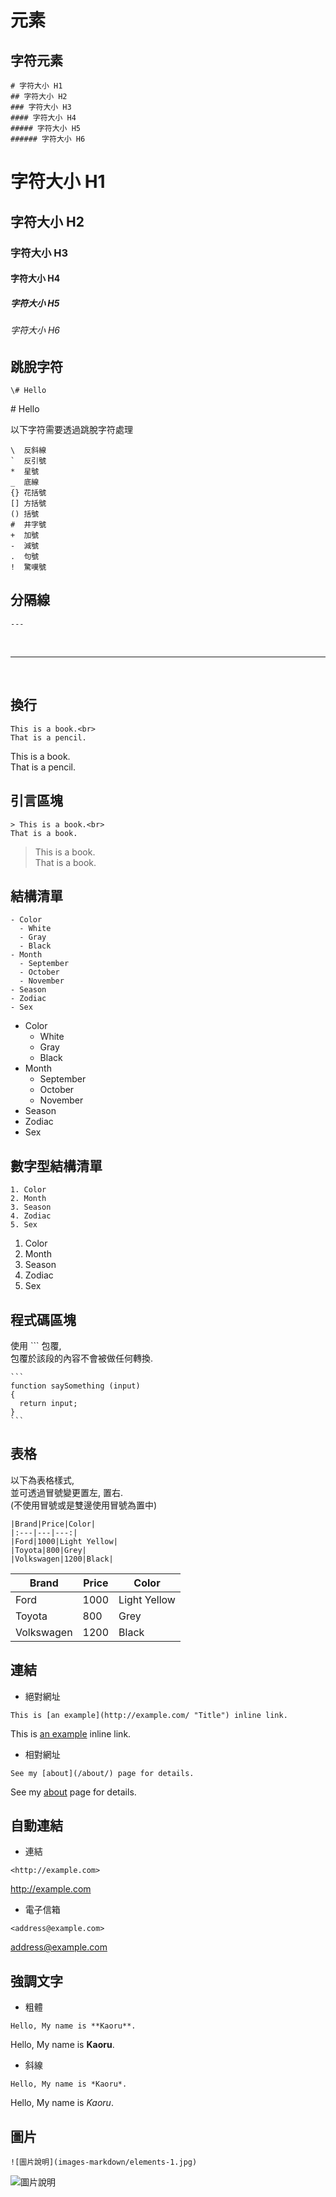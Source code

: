 # 元素

## 字符元素

```
# 字符大小 H1
## 字符大小 H2
### 字符大小 H3
#### 字符大小 H4
##### 字符大小 H5
###### 字符大小 H6
```

# 字符大小 H1
## 字符大小 H2
### 字符大小 H3
#### 字符大小 H4
##### 字符大小 H5
###### 字符大小 H6

## 跳脫字符

```
\# Hello
```

\# Hello

以下字符需要透過跳脫字符處理

```
\  反斜線
`  反引號
*  星號
_  底線
{} 花括號
[] 方括號
() 括號
#  井字號
+  加號
-  減號
.  句號
!  驚嘆號
```

## 分隔線

```
---
```

<br>

---

<br>

## 換行

```
This is a book.<br>
That is a pencil.
```

This is a book.<br>
That is a pencil.

## 引言區塊

```
> This is a book.<br>
That is a book.
```

> This is a book.<br>
That is a book.

## 結構清單

```
- Color
  - White
  - Gray
  - Black
- Month
  - September
  - October
  - November
- Season
- Zodiac
- Sex
```

- Color
  - White
  - Gray
  - Black
- Month
  - September
  - October
  - November
- Season
- Zodiac
- Sex

## 數字型結構清單

```
1. Color
2. Month
3. Season
4. Zodiac
5. Sex
```

1. Color
2. Month
3. Season
4. Zodiac
5. Sex

## 程式碼區塊

使用 \`\`\` 包覆,<br>
包覆於該段的內容不會被做任何轉換.<br>

````
```
function saySomething (input)
{
  return input;
}
```
````

## 表格

以下為表格樣式,<br>
並可透過冒號變更置左, 置右.<br>
(不使用冒號或是雙邊使用冒號為置中)

```
|Brand|Price|Color|
|:---|---|---:|
|Ford|1000|Light Yellow|
|Toyota|800|Grey|
|Volkswagen|1200|Black|
```

|Brand|Price|Color|
|---|---|---|
|Ford|1000|Light Yellow|
|Toyota|800|Grey|
|Volkswagen|1200|Black|


## 連結

- 絕對網址

```
This is [an example](http://example.com/ "Title") inline link.
```

This is [an example](http://example.com/ "Title") inline link.

- 相對網址

```
See my [about](/about/) page for details.
```

See my [about](/about/) page for details.

## 自動連結

- 連結

```
<http://example.com>
```

<http://example.com>

- 電子信箱

```
<address@example.com>
```

<address@example.com>

## 強調文字

- 粗體

```
Hello, My name is **Kaoru**.
```

Hello, My name is **Kaoru**.

- 斜線

```
Hello, My name is *Kaoru*.
```

Hello, My name is *Kaoru*.

## 圖片

```
![圖片說明](images-markdown/elements-1.jpg)
```

![圖片說明](images-markdown/elements-1.jpg)